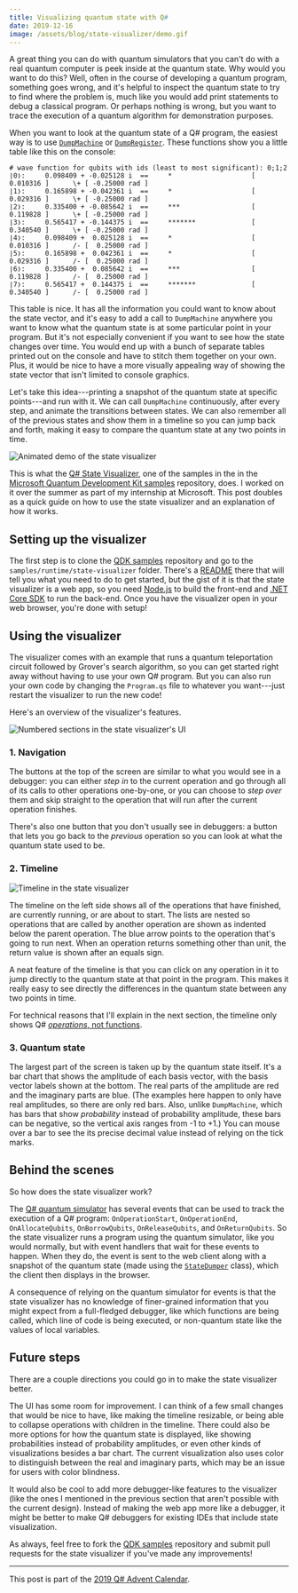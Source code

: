 ```yaml
---
title: Visualizing quantum state with Q#
date: 2019-12-16
image: /assets/blog/state-visualizer/demo.gif
---
```


A great thing you can do with quantum simulators that you can't do with a real
quantum computer is peek inside at the quantum state. Why would you want to do
this? Well, often in the course of developing a quantum program, something goes
wrong, and it's helpful to inspect the quantum state to try to find where the
problem is, much like you would add print statements to debug a classical
program. Or perhaps nothing is wrong, but you want to trace the execution of a
quantum algorithm for demonstration purposes.

<!-- more -->

When you want to look at the quantum state of a Q# program, the easiest way is
to use [`DumpMachine`] or [`DumpRegister`]. These functions show you a little
table like this on the console:

```
# wave function for qubits with ids (least to most significant): 0;1;2
∣0❭:	 0.098409 + -0.025128 i	 == 	*                    [ 0.010316 ]      \+ [ -0.25000 rad ]
∣1❭:	 0.165898 + -0.042361 i	 == 	*                    [ 0.029316 ]      \+ [ -0.25000 rad ]
∣2❭:	 0.335400 + -0.085642 i	 == 	***                  [ 0.119828 ]      \+ [ -0.25000 rad ]
∣3❭:	 0.565417 + -0.144375 i	 == 	*******              [ 0.340540 ]      \+ [ -0.25000 rad ]
∣4❭:	 0.098409 +  0.025128 i	 == 	*                    [ 0.010316 ]      /- [  0.25000 rad ]
∣5❭:	 0.165898 +  0.042361 i	 == 	*                    [ 0.029316 ]      /- [  0.25000 rad ]
∣6❭:	 0.335400 +  0.085642 i	 == 	***                  [ 0.119828 ]      /- [  0.25000 rad ]
∣7❭:	 0.565417 +  0.144375 i	 == 	*******              [ 0.340540 ]      /- [  0.25000 rad ]
```

This table is nice. It has all the information you could want to know about the
state vector, and it's easy to add a call to `DumpMachine` anywhere you want to
know what the quantum state is at some particular point in your program. But
it's not especially convenient if you want to see how the state changes over
time. You would end up with a bunch of separate tables printed out on the
console and have to stitch them together on your own. Plus, it would be nice to
have a more visually appealing way of showing the state vector that isn't
limited to console graphics.

Let's take this idea---printing a snapshot of the quantum state at specific
points---and run with it. We can call `DumpMachine` continuously, after every
step, and animate the transitions between states. We can also remember all of
the previous states and show them in a timeline so you can jump back and forth,
making it easy to compare the quantum state at any two points in time.

![Animated demo of the state visualizer](/assets/blog/state-visualizer/demo.gif)

This is what the [Q# State Visualizer], one of the samples in the in the
[Microsoft Quantum Development Kit samples][QDK samples] repository, does. I
worked on it over the summer as part of my internship at Microsoft. This post
doubles as a quick guide on how to use the state visualizer and an explanation
of how it works.

## Setting up the visualizer

The first step is to clone the [QDK samples] repository and go to the
`samples/runtime/state-visualizer` folder. There's a [README] there that will
tell you what you need to do to get started, but the gist of it is that the
state visualizer is a web app, so you need [Node.js] to build the front-end and
[.NET Core SDK] to run the back-end. Once you have the visualizer open in your
web browser, you're done with setup!

## Using the visualizer

The visualizer comes with an example that runs a quantum teleportation circuit
followed by Grover's search algorithm, so you can get started right away without
having to use your own Q# program. But you can also run your own code by
changing the `Program.qs` file to whatever you want---just restart the visualizer
to run the new code!

Here's an overview of the visualizer's features.

![Numbered sections in the state visualizer's UI](/assets/blog/state-visualizer/overview.png)

### 1. Navigation

The buttons at the top of the screen are similar to what you would see in a
debugger: you can either *step in* to the current operation and go through all
of its calls to other operations one-by-one, or you can choose to *step over*
them and skip straight to the operation that will run after the current
operation finishes.

There's also one button that you don't usually see in debuggers: a button that
lets you go back to the *previous* operation so you can look at what the quantum
state used to be.

### 2. Timeline

![Timeline in the state visualizer](/assets/blog/state-visualizer/timeline.png)

The timeline on the left side shows all of the operations that have finished,
are currently running, or are about to start. The lists are nested so operations
that are called by another operation are shown as indented below the parent
operation. The blue arrow points to the operation that's going to run next. When
an operation returns something other than unit, the return value is shown after
an equals sign.

A neat feature of the timeline is that you can click on any operation in it to
jump directly to the quantum state at that point in the program. This makes it
really easy to see directly the differences in the quantum state between any two
points in time.

For technical reasons that I'll explain in the next section, the timeline only
shows Q# [*operations*, not functions][operations and functions].

### 3. Quantum state

The largest part of the screen is taken up by the quantum state itself. It's a
bar chart that shows the amplitude of each basis vector, with the basis vector
labels shown at the bottom. The real parts of the amplitude are red and the
imaginary parts are blue. (The examples here happen to only have real
amplitudes, so there are only red bars. Also, unlike `DumpMachine`, which has
bars that show *probability* instead of probability amplitude, these bars can be
negative, so the vertical axis ranges from -1 to +1.) You can mouse over a bar
to see the its precise decimal value instead of relying on the tick marks.

## Behind the scenes

So how does the state visualizer work?

The [Q# quantum simulator][`SimulatorBase`] has several events that can be used
to track the execution of a Q# program: `OnOperationStart`, `OnOperationEnd`,
`OnAllocateQubits`, `OnBorrowQubits`, `OnReleaseQubits`, and `OnReturnQubits`.
So the state visualizer runs a program using the quantum simulator, like you
would normally, but with event handlers that wait for these events to happen.
When they do, the event is sent to the web client along with a snapshot of the
quantum state (made using the [`StateDumper`] class), which the client then
displays in the browser.

A consequence of relying on the quantum simulator for events is that the state
visualizer has no knowledge of finer-grained information that you might expect
from a full-fledged debugger, like which functions are being called, which line
of code is being executed, or non-quantum state like the values of local
variables.

## Future steps

There are a couple directions you could go in to make the state visualizer
better.

The UI has some room for improvement. I can think of a few small changes that
would be nice to have, like making the timeline resizable, or being able to
collapse operations with children in the timeline. There could also be more
options for how the quantum state is displayed, like showing probabilities
instead of probability amplitudes, or even other kinds of visualizations besides
a bar chart. The current visualization also uses color to distinguish between
the real and imaginary parts, which may be an issue for users with color
blindness.

It would also be cool to add more debugger-like features to the visualizer (like
the ones I mentioned in the previous section that aren't possible with the
current design). Instead of making the web app more like a debugger, it might be
better to make Q# debuggers for existing IDEs that include state visualization.

As always, feel free to fork the [QDK samples] repository and submit pull
requests for the state visualizer if you've made any improvements!

---

This post is part of the [2019 Q# Advent Calendar].


[`DumpMachine`]: https://docs.microsoft.com/en-us/qsharp/api/qsharp/microsoft.quantum.diagnostics.dumpmachine?view=qsharp-preview
[`DumpRegister`]: https://docs.microsoft.com/en-us/qsharp/api/qsharp/microsoft.quantum.diagnostics.dumpregister?view=qsharp-preview
[Q# State Visualizer]: https://github.com/microsoft/Quantum/tree/master/samples/runtime/state-visualizer
[QDK samples]: https://github.com/microsoft/Quantum
[README]: https://github.com/microsoft/Quantum/blob/master/samples/runtime/state-visualizer/README.md
[Node.js]: https://nodejs.org/en/
[.NET Core SDK]: https://dotnet.microsoft.com/download
[operations and functions]: https://docs.microsoft.com/en-us/quantum/language/type-model?view=qsharp-preview#operation-and-function-types
[`SimulatorBase`]: https://github.com/microsoft/qsharp-runtime/blob/master/src/Simulation/Common/SimulatorBase.cs
[`StateDumper`]: https://github.com/microsoft/qsharp-runtime/blob/master/src/Simulation/Simulators/QuantumSimulator/StateDumper.cs
[2019 Q# Advent Calendar]: https://devblogs.microsoft.com/qsharp/q-advent-calendar-2019/
